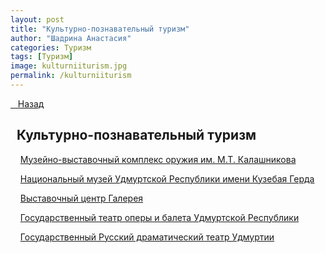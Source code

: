 ```yaml
---
layout: post
title: "Культурно-познавательный туризм"
author: "Шадрина Анастасия"
categories: Туризм
tags: [Туризм]
image: kulturniiturism.jpg
permalink: /kulturniiturism
---
```


<p class="lead"><a href="{{ site.baseurl }}/">&nbsp;&nbsp;&nbsp;Назад</a> </p>

## &nbsp;&nbsp;Культурно-познавательный туризм

&nbsp;&nbsp;&nbsp;&nbsp;[Музейно-выставочный комплекс оружия им. М.Т. Калашникова](/pages/blocks/kalashnikov.md)

&nbsp;&nbsp;&nbsp;&nbsp;[Национальный музей Удмуртской Республики имени Кузебая Герда](/pages/blocks/musei_imeni_gerda.md)

&nbsp;&nbsp;&nbsp;&nbsp;[Выставочный центр Галерея](/Galereya)

&nbsp;&nbsp;&nbsp;&nbsp;[Государственный театр оперы и балета Удмуртской Республики](/pages/blocks/theatre_operi_baleta.md)

&nbsp;&nbsp;&nbsp;&nbsp;[Государственный Русский драматический театр Удмуртии](/dramteatr)